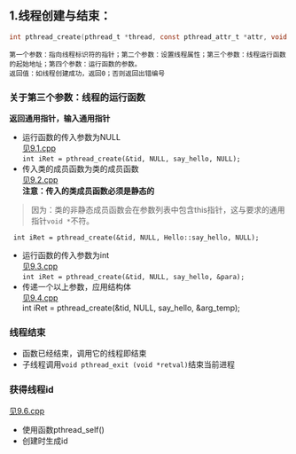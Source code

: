    ## 1.线程创建与结束：
```c
int pthread_create(pthread_t *thread, const pthread_attr_t *attr, void *(*start_routine) (void *), void *arg);
```
    第一个参数：指向线程标识符的指针；第二个参数：设置线程属性；第三个参数：线程运行函数的起始地址；第四个参数：运行函数的参数。
    返回值：如线程创建成功，返回0；否则返回出错编号
    
### 关于第三个参数：线程的运行函数
**返回通用指针，输入通用指针**
- 运行函数的传入参数为NULL<br>
[见9.1.cpp](https://github.com/liuchenjane/Advanced-Programming-in-the-UNIX-Environment/blob/master/pthread9.1.cpp)<br>
`int iRet = pthread_create(&tid, NULL, say_hello, NULL);`
- 传入类的成员函数为类的成员函数<br>
[见9.2.cpp](https://github.com/liuchenjane/Advanced-Programming-in-the-UNIX-Environment/blob/master/pthread9.2.cpp)<br>
**注意：传入的类成员函数必须是静态的**<br>
>因为：类的非静态成员函数会在参数列表中包含this指针，这与要求的通用指针`void *`不符。<br>

` int iRet = pthread_create(&tid, NULL, Hello::say_hello, NULL);`
- 运行函数的传入参数为int<br>
[见9.3.cpp](https://github.com/liuchenjane/Advanced-Programming-in-the-UNIX-Environment/blob/master/pthread9.3.cpp)<br>
`int iRet = pthread_create(&tid, NULL, say_hello, &para);`
- 传递一个以上参数，应用结构体<br>
[见9.4.cpp](https://github.com/liuchenjane/Advanced-Programming-in-the-UNIX-Environment/blob/master/pthread9.4.cpp)<br>
int iRet = pthread_create(&tid, NULL, say_hello, &arg_temp);

### 线程结束
- 函数已经结束，调用它的线程即结束<br>
- 子线程调用`void pthread_exit (void *retval)`结束当前进程<br>

### 获得线程id<br>
[见9.6.cpp](https://github.com/liuchenjane/Advanced-Programming-in-the-UNIX-Environment/blob/master/pthread9.6.cpp)<br>
- 使用函数pthread_self()<br>
- 创建时生成id
    
